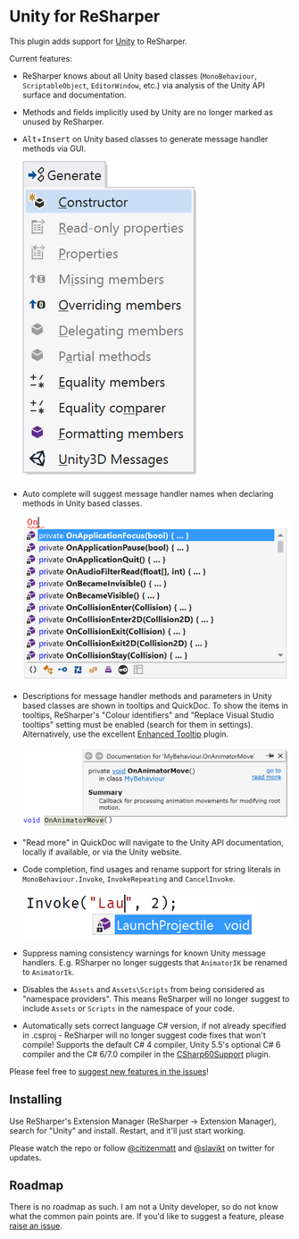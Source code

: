# Unity for ReSharper

This plugin adds support for [Unity](http://unity3d.com/) to ReSharper.

Current features:

* ReSharper knows about all Unity based classes (`MonoBehaviour`, `ScriptableObject`, `EditorWindow`, etc.) via analysis of the Unity API surface and documentation.
* Methods and fields implicitly used by Unity are no longer marked as unused by ReSharper.
* <kbd>Alt</kbd>+<kbd>Insert</kbd> on Unity based classes to generate message handler methods via GUI.

    ![Generate messages](docs/generate.png)

* Auto complete will suggest message handler names when declaring methods in Unity based classes.

    ![Auto completion suggesting message handler names](docs/auto_complete_message.png)

* Descriptions for message handler methods and parameters in Unity based classes are shown in tooltips and QuickDoc. To show the items in tooltips, ReSharper's "Colour identifiers" and "Replace Visual Studio tooltips" setting must be enabled (search for them in settings). Alternatively, use the excellent [Enhanced Tooltip](https://github.com/MrJul/ReSharper.EnhancedTooltip#readme) plugin.

    ![QuickDoc for a unity message](docs/quickdoc.png)

* "Read more" in QuickDoc will navigate to the Unity API documentation, locally if available, or via the Unity website.
* Code completion, find usages and rename support for string literals in `MonoBehaviour.Invoke`, `InvokeRepeating` and `CancelInvoke`.

    ![Code completion for MonoBehaviour.Invoke](docs/invoke_completion.png)

* Suppress naming consistency warnings for known Unity message handlers. E.g. RSharper no longer suggests that `AnimatorIK` be renamed to `AnimatorIk`.
* Disables the `Assets` and `Assets\Scripts` from being considered as "namespace providers". This means ReSharper will no longer suggest to include `Assets` or `Scripts` in the namespace of your code.
* Automatically sets correct language C# version, if not already specified in .csproj - ReSharper will no longer suggest code fixes that won't compile! Supports the default C# 4 compiler, Unity 5.5's optional C# 6 compiler and the C# 6/7.0 compiler in the [CSharp60Support](https://bitbucket.org/alexzzzz/unity-c-5.0-and-6.0-integration/src) plugin.

Please feel free to [suggest new features in the issues](https://github.com/JetBrains/resharper-unity/issues)!

## Installing

Use ReSharper's Extension Manager (ReSharper &rarr; Extension Manager), search for "Unity" and install. Restart, and it'll just start working.

Please watch the repo or follow [@citizenmatt](https://twitter.com/citizenmatt) and [@slavikt](https://twitter.com/slavikt) on twitter for updates.

## Roadmap

There is no roadmap as such. I am not a Unity developer, so do not know what the common pain points are. If you'd like to suggest a feature, please [raise an issue](https://github.com/JetBrains/resharper-unity/issues).
